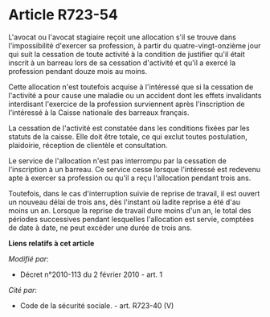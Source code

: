 # Article R723-54

L'avocat ou l'avocat stagiaire reçoit une allocation s'il se trouve dans l'impossibilité d'exercer sa profession, à partir du
quatre-vingt-onzième jour qui suit la cessation de toute activité à la condition de justifier qu'il était inscrit à un
barreau lors de sa cessation d'activité et qu'il a exercé la profession pendant douze mois au moins. 

Cette allocation n'est toutefois acquise à l'intéressé que si la cessation de l'activité a pour cause une maladie ou un
accident dont les effets invalidants interdisant l'exercice de la profession surviennent après l'inscription de l'intéressé à
la Caisse nationale des barreaux français. 

La cessation de l'activité est constatée dans les conditions fixées par les statuts de la caisse. Elle doit être totale, ce
qui exclut toutes postulation, plaidoirie, réception de clientèle et consultation. 

Le service de l'allocation n'est pas interrompu par la cessation de l'inscription à un barreau. Ce service cesse lorsque
l'intéressé est redevenu apte à exercer sa profession ou qu'il a reçu l'allocation pendant trois ans. 

Toutefois, dans le cas d'interruption suivie de reprise de travail, il est ouvert un nouveau délai de trois ans, dès
l'instant où ladite reprise a été d'au moins un an. Lorsque la reprise de travail dure moins d'un an, le total des périodes
successives pendant lesquelles l'allocation est servie, comptées de date à date, ne peut excéder une durée de trois ans.

**Liens relatifs à cet article**

_Modifié par_:

  - Décret n°2010-113 du 2 février 2010 - art. 1

_Cité par_:

  - Code de la sécurité sociale. - art. R723-40 (V)
